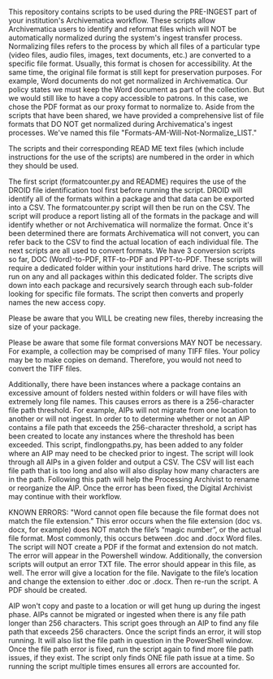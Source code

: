 This repository contains scripts to be used during the PRE-INGEST part of your institution's Archivematica workflow. 
These scripts allow Archivematica users to identify and reformat files which will NOT be automatically normalized during the system's ingest transfer process. Normalizing files refers to the process by which all files of a particular type (video files, audio files, images, text documents, etc.) are converted to a specific file format. Usually, this format is chosen for accessibility. At the same time, the original file format is still kept for preservation purposes.
For example, Word documents do not get normalized in Archivematica. Our policy states we must keep the Word document as part of the collection. But we would still like to have a copy accessible to patrons. In this case, we chose the PDF format as our proxy format to normalize to.
Aside from the scripts that have been shared, we have provided a comprehensive list of file formats that DO NOT get normalized during Archivematica's ingest processes. We've named this file "Formats-AM-Will-Not-Normalize_LIST."

The scripts and their corresponding READ ME text files (which include instructions for the use of the scripts) are numbered in the order in which they should be used.

The first script (formatcounter.py and README) requires the use of the DROID file identification tool first before running the script. DROID will identify all of the formats within a package and that data can be exported into a CSV. The formatcounter.py script will then be run on the CSV. The script will produce a report listing all of the formats in the package and will identify whether or not Archivematica will normalize the format. Once it's been determined there are formats Archivematica will not convert, you can refer back to the CSV to find the actual location of each individual file.
The next scripts are all used to convert formats. We have 3 conversion scripts so far, DOC (Word)-to-PDF, RTF-to-PDF and PPT-to-PDF. These scripts will require a dedicated folder within your institutions hard drive. The scripts will run on any and all packages within this dedicated folder. The scripts dive down into each package and recursively search through each sub-folder looking for specific file formats. The script then converts and properly names the new access copy.

Please be aware that you WILL be creating new files, thereby increasing the size of your package.

Please be aware that some file format conversions MAY NOT be necessary. For example, a collection may be comprised of many TIFF files. Your policy may be to make copies on demand. Therefore, you would not need to convert the TIFF files. 

Additionally, there have been instances where a package contains an excessive amount of folders nested within folders or will have files with extremely long file names. This causes errors as there is a 256-character file path threshold. For example, AIPs will not migrate from one location to another or will not ingest. In order to to determine whether or not an AIP contains a file path that exceeds the 256-character threshold, a script has been created to locate any instances where the threshold has been exceeded. This script, findlongpaths.py, has been added to any folder where an AIP may need to be checked prior to ingest. The script will look through all AIPs in a given folder and output a CSV. The CSV will list each file path that is too long and also will also display how many characters are in the path. Following this path will help the Processing Archivist to rename or reorganize the AIP. Once the error has been fixed, the Digital Archivist may continue with their workflow.

KNOWN ERRORS:
"Word cannot open file because the file format does not match the file extension.”
This error occurs when the file extension (doc vs. docx, for example) does NOT match the file’s “magic number”, or the actual file format. Most commonly, this occurs between .doc and .docx Word files. The script will NOT create a PDF if the format and extension do not match.
The error will appear in the Powershell window. Additionally, the conversion scripts will output an error TXT file. The error should appear in this file, as well.
The error will give a location for the file. Navigate to the file’s location and change the extension to either .doc or .docx. Then re-run the script. A PDF should be created.

AIP won't copy and paste to a location or will get hung up during the ingest phase.
AIPs cannot be migrated or ingested when there is any file path longer than 256 characters. 
This script goes through an AIP to find any file path that exceeds 256 characters. 
Once the script finds an error, it will stop running. It will also list the file path in question in the PowerShell window.
Once the file path error is fixed, run the script again to find more file path issues, if they exist. 
The script only finds ONE file path issue at a time. So running the script multiple times ensures all errors are accounted for.
 


